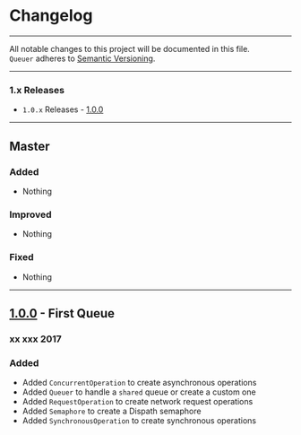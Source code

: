 Changelog
=========

---

All notable changes to this project will be documented in this file.<br>
`Queuer` adheres to [Semantic Versioning](http://semver.org/).

---

### 1.x Releases
- `1.0.x` Releases - [1.0.0](#100---first-queue)

---

## Master
### Added
- Nothing

### Improved
- Nothing

### Fixed
- Nothing

---

## [1.0.0](https://github.com/FabrizioBrancati/Queuer/releases/tag/v1.0.0) - First Queue
### xx xxx 2017
### Added
- Added `ConcurrentOperation` to create asynchronous operations
- Added `Queuer` to handle a `shared` queue or create a custom one
- Added `RequestOperation` to create network request operations
- Added `Semaphore` to create a Dispath semaphore
- Added `SynchronousOperation` to create synchronous operations
